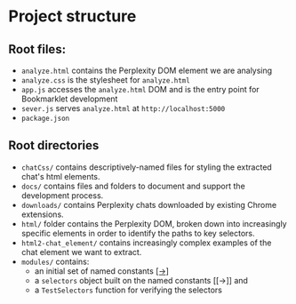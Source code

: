 # Project structure

## Root files:

- `analyze.html` contains the Perplexity DOM element we are analysing
- `analyze.css` is the stylesheet for `analyze.html`
- `app.js` accesses the `analyze.html` DOM and is the entry point for Bookmarklet development
- `sever.js` serves `analyze.html` at `http://localhost:5000`
- `package.json`

## Root directories

- `chatCss/` contains descriptively-named files for styling the extracted chat's html elements.
- `docs/` contains files and folders to document and support the development process.
- `downloads/` contains Perplexity chats downloaded by existing Chrome extensions.
- `html/` folder contains the Perplexity DOM, broken down into increasingly specific elements in order to identify the paths to key selectors.
- `html2-chat_element/` contains increasingly complex examples of the chat element we want to extract.
- `modules/` contains:
  - an initial set of named constants [[->]](../src/modules/constants.js)
  - a `selectors` object built on the named constants [[->]] and
  - a `TestSelectors` function for verifying the selectors
